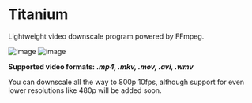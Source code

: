 # Titanium
Lightweight video downscale program powered by FFmpeg.

![image](https://github.com/HypeCrazed/Titanium/assets/123018649/459edfa1-8b23-49f7-ae39-947b6c608351)
![image](https://github.com/HypeCrazed/Titanium/assets/123018649/7ce73c0c-cfc5-4a67-b500-e2e4835c3182)


**Supported video formats:** ***.mp4, .mkv, .mov, .avi, .wmv***

You can downscale all the way to 800p 10fps, although support for even lower resolutions like 480p will be added soon.
